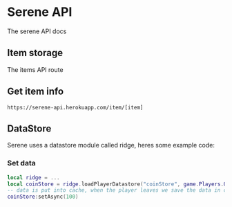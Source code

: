 # Serene API
The serene API docs

## Item storage
The items API route

## Get item info
```
https://serene-api.herokuapp.com/item/[item]
```


## DataStore
Serene uses a datastore module called ridge, heres some example code:

### Set data
```lua
local ridge = ...
local coinStore = ridge.loadPlayerDatastore("coinStore", game.Players.OtherLuaDeveloper)
-- data is put into cache, when the player leaves we save the data in cache to roblox datastores
coinStore:setAsync(100)
```
